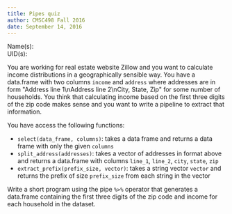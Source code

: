 ```yaml
---
title: Pipes quiz
author: CMSC498 Fall 2016
date: September 14, 2016
---
```


Name(s):   
UID(s):  

You are working for real estate website Zillow and you want to calculate income distributions in a geographically sensible way. You have a data.frame with two columns
`income` and `address` where addresses are in form "Address line 1\\nAddress line 2\\nCity, State, Zip" for some number of households. You think that 
calculating income based on the first three digits of the zip code makes sense and you want to write a pipeline to extract that information.

You have access the following functions:

- `select(data_frame, columns)`: takes a data frame and returns a data frame with only the given `columns`
- `split_address(addresses)`: takes a vector of addresses in format above and returns a data.frame with columns `line_1`, `line_2`, `city`, `state`, `zip`  
- `extract_prefix(prefix_size, vector)`: takes a string vector `vector` and returns the prefix of size `prefix_size` from each string in the vector  


Write a short program using the pipe `%>%` operator that generates a data.frame containing the first three digits of the zip code and income for each household in the dataset.

